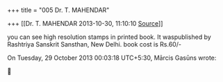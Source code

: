 +++
title = "005 Dr. T. MAHENDAR"

+++
[[Dr. T. MAHENDAR	2013-10-30, 11:10:10 [Source](https://groups.google.com/g/samskrita/c/3TbNwFZCsIc)]]



you can see high resolution stamps in printed book. It waspublished by Rashtriya Sanskrit Sansthan, New Delhi. book cost is Rs.60/-

  
  
On Tuesday, 29 October 2013 00:03:18 UTC+5:30, Mārcis Gasūns wrote:



